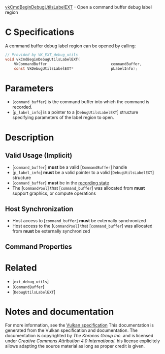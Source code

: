 [vkCmdBeginDebugUtilsLabelEXT](https://www.khronos.org/registry/vulkan/specs/1.3-extensions/man/html/vkCmdBeginDebugUtilsLabelEXT.html) - Open a command buffer debug label region

# C Specifications
A command buffer debug label region can be opened by calling:
```c
// Provided by VK_EXT_debug_utils
void vkCmdBeginDebugUtilsLabelEXT(
    VkCommandBuffer                             commandBuffer,
    const VkDebugUtilsLabelEXT*                 pLabelInfo);
```

# Parameters
- [`command_buffer`] is the command buffer into which the command is recorded.
- [`p_label_info`] is a pointer to a [`DebugUtilsLabelEXT`] structure specifying parameters of the label region to open.

# Description
## Valid Usage (Implicit)
-  [`command_buffer`] **must**  be a valid [`CommandBuffer`] handle
-  [`p_label_info`] **must**  be a valid pointer to a valid [`DebugUtilsLabelEXT`] structure
-  [`command_buffer`] **must**  be in the [recording state]()
-    The [`CommandPool`] that [`command_buffer`] was allocated from  **must**  support graphics, or compute operations

## Host Synchronization
- Host access to [`command_buffer`] **must**  be externally synchronized
- Host access to the [`CommandPool`] that [`command_buffer`] was allocated from  **must**  be externally synchronized

## Command Properties

# Related
- [`ext_debug_utils`]
- [`CommandBuffer`]
- [`DebugUtilsLabelEXT`]

# Notes and documentation
For more information, see the [Vulkan specification](https://www.khronos.org/registry/vulkan/specs/1.3-extensions/html/vkspec.html)
This documentation is generated from the Vulkan specification and documentation.
The documentation is copyrighted by *The Khronos Group Inc.* and is licensed under *Creative Commons Attribution 4.0 International*.
his license explicitely allows adapting the source material as long as proper credit is given.
        
